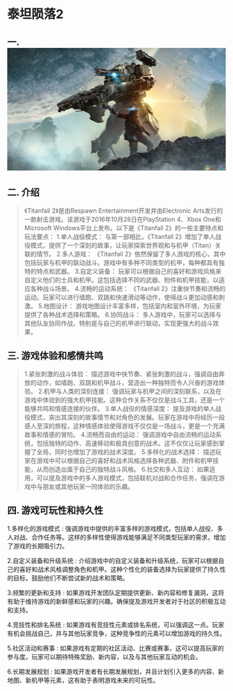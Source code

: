 # 泰坦陨落2

## 一. ![](156-16092Z95K4-50.jpg)


## 二. 介绍
> 《Titanfall 2》是由Respawn Entertainment开发并由Electronic Arts发行的一款射击游戏。该游戏于2016年10月28日在PlayStation 4、Xbox One和Microsoft Windows平台上发布。以下是《Titanfall 2》的一些主要特点和玩法要点：
1.单人战役模式： 与第一部相比，《Titanfall 2》增加了单人战役模式，提供了一个深刻的故事，让玩家探索世界观和与机甲（Titan）关联的情节。
2.多人游戏： 《Titanfall 2》依然保留了多人游戏的核心，其中包括玩家与机甲的联动战斗。游戏中有多种不同类型的机甲，每种都具有独特的特点和武器。
3.自定义装备： 玩家可以根据自己的喜好和游戏风格来自定义他们的士兵和机甲。这包括选择不同的武器、附件和机甲技能，以适应各种战斗场景。
4.流畅的运动系统： 《Titanfall 2》注重快节奏和流畅的运动。玩家可以进行墙跑、双跳和快速滑动等动作，使得战斗更加动感和刺激。
5.地图设计： 游戏地图设计丰富多样，包括室内和室外环境，为玩家提供了各种战术选择和策略。
6.协同战斗： 多人游戏中，玩家可以选择与其他队友协同作战，特别是与自己的机甲进行联动，实现更强大的战斗效果。


## 三. 游戏体验和感情共鸣

>1.紧张刺激的战斗体验： 描述游戏中快节奏、紧张刺激的战斗，强调自由奔放的动作，如墙跑、双跳和机甲战斗，营造出一种独特而令人兴奋的游戏体验。
2.机甲与人类的深刻连接： 强调玩家与机甲之间的深刻联系，以及在游戏中体验到的强大机甲技能。这种合作关系不仅仅是战斗工具，还是一个能够共鸣和情感连接的伙伴。
3.单人战役的情感深度： 提及游戏的单人战役模式，突出其深刻的故事情节和对角色的发展。玩家在游戏中将经历一段感人至深的旅程，这种情感体验使得游戏不仅仅是一场战斗，更是一个充满故事和情感的冒险。
4.流畅而自由的运动： 强调游戏中自由流畅的运动系统，包括独特的动作、高速移动和极具创意的战术。这不仅仅让玩家感到掌握了全局，同时也增加了游戏的战术深度。
5.多样化的战术选择： 描述玩家在游戏中可以根据自己的喜好和战术风格选择各种武器、附件和机甲技能，从而创造出属于自己的独特战斗风格。
6.社交和多人互动： 如果适用，可以提及游戏中的多人游戏模式，包括联机对战和合作任务，强调在游戏中与朋友或其他玩家一同体验的乐趣。


## 四. 游戏可玩性和持久性

1.多样化的游戏模式
: 强调游戏中提供的丰富多样的游戏模式，包括单人战役、多人对战、合作任务等。这样的多样性使得游戏能够满足不同类型玩家的需求，增加了游戏的长期吸引力。

2.自定义装备和升级系统
: 介绍游戏中的自定义装备和升级系统，玩家可以根据自己的喜好和战术风格调整角色和机甲。这种个性化的装备选择为玩家提供了持久性的目标，鼓励他们不断尝试新的战术和策略。

3.频繁的更新和支持
:  如果游戏开发团队定期提供更新、新内容和修复漏洞，这将有助于维持游戏的新鲜感和玩家的兴趣。确保提及游戏开发者对于社区的积极互动和支持。

4.竞技性和排名系统
: 如果游戏有竞技性元素或排名系统，可以强调这一点。玩家有机会挑战自己，并与其他玩家竞争，这种竞争性的元素可以增加游戏的持久性。

5.社区活动和赛事
:  如果游戏有定期的社区活动、比赛或赛事，这可以提高玩家的参与度。玩家可以期待特殊奖励、新内容，以及与其他玩家互动的机会。

6.长期发展规划
: 如果游戏开发者有长期发展规划，并且计划引入更多的内容、新地图、新机甲等元素，这有助于表明游戏未来的可玩性。

